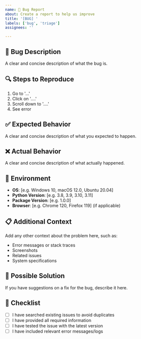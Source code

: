 ```yaml
---
name: 🐛 Bug Report
about: Create a report to help us improve
title: '[BUG] '
labels: ['bug', 'triage']
assignees: ''

---
```


## 🐛 Bug Description
A clear and concise description of what the bug is.

## 🔍 Steps to Reproduce
1. Go to '...'
2. Click on '....'
3. Scroll down to '....'
4. See error

## ✅ Expected Behavior
A clear and concise description of what you expected to happen.

## ❌ Actual Behavior
A clear and concise description of what actually happened.

## 📱 Environment
- **OS**: [e.g. Windows 10, macOS 12.0, Ubuntu 20.04]
- **Python Version**: [e.g. 3.8, 3.9, 3.10, 3.11]
- **Package Version**: [e.g. 1.0.0]
- **Browser**: [e.g. Chrome 120, Firefox 119] (if applicable)

## 📋 Additional Context
Add any other context about the problem here, such as:
- Error messages or stack traces
- Screenshots
- Related issues
- System specifications

## 🔧 Possible Solution
If you have suggestions on a fix for the bug, describe it here.

## 📝 Checklist
- [ ] I have searched existing issues to avoid duplicates
- [ ] I have provided all required information
- [ ] I have tested the issue with the latest version
- [ ] I have included relevant error messages/logs
